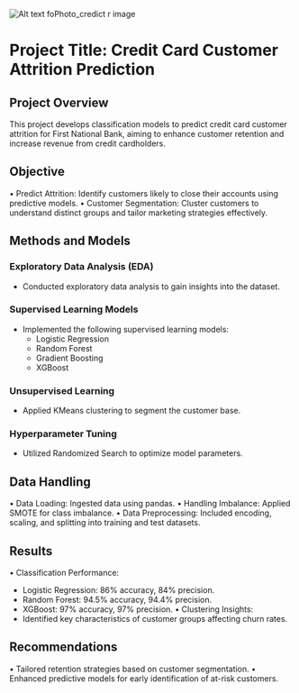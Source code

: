 
![Alt text fo![Photo_credict](https://github.com/addmeGitHub/Churn-prediction/assets/157882773/cb8e43e0-5eec-4eea-804b-2ea3abe62c19)
r image](Photo_credit.webp)

# Project Title: Credit Card Customer Attrition Prediction

## Project Overview
This project develops classification models to predict credit card customer attrition for First National Bank, aiming to enhance customer retention and increase revenue from credit cardholders.

## Objective
•	Predict Attrition: Identify customers likely to close their accounts using predictive models.
•	Customer Segmentation: Cluster customers to understand distinct groups and tailor marketing strategies effectively.

## Methods and Models
### Exploratory Data Analysis (EDA)
- Conducted exploratory data analysis to gain insights into the dataset.

### Supervised Learning Models
- Implemented the following supervised learning models:
  - Logistic Regression
  - Random Forest
  - Gradient Boosting
  - XGBoost
### Unsupervised Learning
- Applied KMeans clustering to segment the customer base.
### Hyperparameter Tuning
- Utilized Randomized Search to optimize model parameters.

## Data Handling
• Data Loading: Ingested data using pandas.
• Handling Imbalance: Applied SMOTE for class imbalance.
• Data Preprocessing: Included encoding, scaling, and splitting into training and test datasets.

## Results
• Classification Performance:
  - Logistic Regression: 86% accuracy, 84% precision.
  - Random Forest: 94.5% accuracy, 94.4% precision.
  - XGBoost: 97% accuracy, 97% precision.
• Clustering Insights:
  - Identified key characteristics of customer groups affecting churn rates.

## Recommendations
• Tailored retention strategies based on customer segmentation.
• Enhanced predictive models for early identification of at-risk customers.


